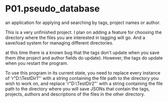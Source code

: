 # P01.pseudo_database
 an application for applying and searching by tags, project names or author.

This is a very unfinished project.  I plan on adding a feature for choosing the directory where the files you are interested in tagging will go.  And a save/load system for managing different directories.

at this time there is a known bug that the tags don't update when you save them (the project and author fields do update).  However, the tags do update when you restart the program.

To use this program in its current state, you need to replace every instance of 'r"D:\TestDir1"' with a string containing the file path to the directory you wish to work on, and replace 'r"D:\TestDir2"' with a string containing the file path to the directory where you will save JSONs that contain the tags, projects, authors and descriptions of the files in the other directory.
